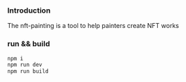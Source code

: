 ### Introduction

The nft-painting is a tool to help painters create NFT works

### run && build

```javascript
npm i
npm run dev
npm run build
```
